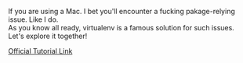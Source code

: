 If you are using a Mac. I bet you'll encounter a fucking pakage-relying issue. Like I do.  
As you know all ready, virtualenv is a famous solution for such issues.  
Let's explore it together!

[Official Tutorial Link](https://virtualenv.pypa.io/en/latest/userguide.html)
